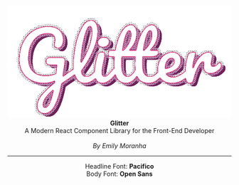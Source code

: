 <center>
<img src="GlitterLogoHoriz.png">
  <b>Glitter</b><br/>
 A Modern React Component Library for the Front-End Developer<br/><br/>
<em>By Emily Moranha</em>
<br/><hr/>
Headline Font: <b>Pacifico</b><br/>
Body Font: <b>Open Sans</b>
</center>
